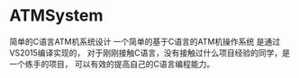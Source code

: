 # ATMSystem
简单的C语言ATM机系统设计
一个简单的基于C语言的ATM机操作系统
是通过VS2015编译实现的， 
对于刚刚接触C语言，没有接触过什么项目经验的同学，是一个练手的项目， 
可以有效的提高自己的C语言编程能力。
